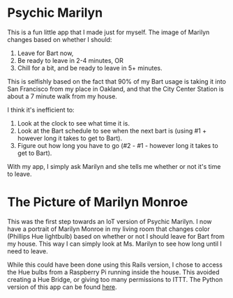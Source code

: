 # Psychic Marilyn

This is a fun little app that I made just for myself.  The image of Marilyn changes based on whether I should:

1. Leave for Bart now,
2. Be ready to leave in 2-4 minutes, OR
3. Chill for a bit, and be ready to leave in 5+ minutes.

This is selfishly based on the fact that 90% of my Bart usage is taking it into San Francisco from my place in Oakland, and that the City Center Station is about a 7 minute walk from my house.

I think it's inefficient to:
1. Look at the clock to see what time it is.
2. Look at the Bart schedule to see when the next bart is (using #1 + however long it takes to get to Bart).
3. Figure out how long you have to go (#2 - #1 - however long it takes to get to Bart).

With my app, I simply ask Marilyn and she tells me whether or not it's time to leave.

# The Picture of Marilyn Monroe

This was the first step towards an IoT version of Psychic Marilyn.  I now have a portrait of Marilyn Monroe in my living room that changes color (Phillips Hue lightbulb) based on whether or not I should leave for Bart from my house.  This way I can simply look at Ms. Marilyn to see how long until I need to leave.

While this could have been done using this Rails version, I chose to access the Hue bulbs from a Raspberry Pi running inside the house.  This avoided creating a Hue Bridge, or giving too many permissions to ITTT.  The Python version of this app can be found [here](https://github.com/MrMicrowaveOven/PsychicMarilynPython).
